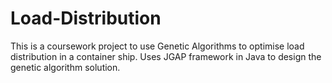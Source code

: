 Load-Distribution
=================

This is a coursework project to use Genetic Algorithms to optimise load distribution in a container ship. Uses JGAP framework in Java to design the genetic algorithm solution.
